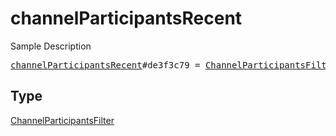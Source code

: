 # channelParticipantsRecent

Sample Description

<pre>
<a href="../constructor/channelParticipantsRecent.md">channelParticipantsRecent</a>#de3f3c79 = <a href="../type/ChannelParticipantsFilter.md">ChannelParticipantsFilter</a>;</pre>

## Type

<a href="../type/ChannelParticipantsFilter.md">ChannelParticipantsFilter</a>

